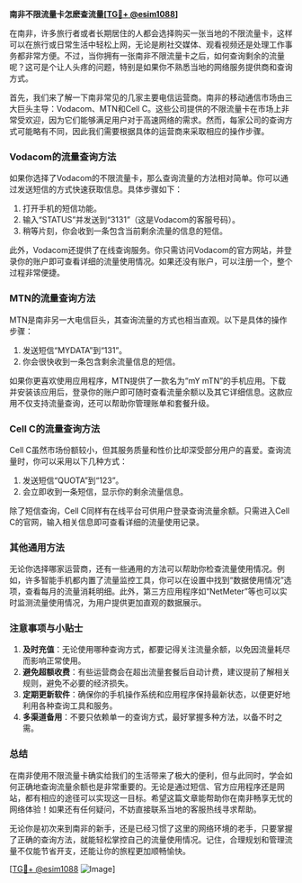 **南非不限流量卡怎麽查流量[[TG💪+ @esim1088](https://t.me/s/esim1088)]**

在南非，许多旅行者或者长期居住的人都会选择购买一张当地的不限流量卡，这样可以在旅行或日常生活中轻松上网，无论是刷社交媒体、观看视频还是处理工作事务都非常方便。不过，当你拥有一张南非不限流量卡之后，如何查询剩余的流量呢？这可是个让人头疼的问题，特别是如果你不熟悉当地的网络服务提供商和查询方式。

首先，我们来了解一下南非常见的几家主要电信运营商。南非的移动通信市场由三大巨头主导：Vodacom、MTN和Cell C。这些公司提供的不限流量卡在市场上非常受欢迎，因为它们能够满足用户对于高速网络的需求。然而，每家公司的查询方式可能略有不同，因此我们需要根据具体的运营商来采取相应的操作步骤。

### **Vodacom的流量查询方法**

如果你选择了Vodacom的不限流量卡，那么查询流量的方法相对简单。你可以通过发送短信的方式快速获取信息。具体步骤如下：

1. 打开手机的短信功能。
2. 输入“STATUS”并发送到“3131”（这是Vodacom的客服号码）。
3. 稍等片刻，你会收到一条包含当前剩余流量的信息的短信。

此外，Vodacom还提供了在线查询服务。你只需访问Vodacom的官方网站，并登录你的账户即可查看详细的流量使用情况。如果还没有账户，可以注册一个，整个过程非常便捷。

### **MTN的流量查询方法**

MTN是南非另一大电信巨头，其查询流量的方式也相当直观。以下是具体的操作步骤：

1. 发送短信“MYDATA”到“131”。
2. 你会很快收到一条包含剩余流量信息的短信。

如果你更喜欢使用应用程序，MTN提供了一款名为“mY mTN”的手机应用。下载并安装该应用后，登录你的账户即可随时查看流量余额以及其它详细信息。这款应用不仅支持流量查询，还可以帮助你管理账单和套餐升级。

### **Cell C的流量查询方法**

Cell C虽然市场份额较小，但其服务质量和性价比却深受部分用户的喜爱。查询流量时，你可以采用以下几种方式：

1. 发送短信“QUOTA”到“123”。
2. 会立即收到一条短信，显示你的剩余流量信息。

除了短信查询，Cell C同样有在线平台可供用户登录查询流量余额。只需进入Cell C的官网，输入相关信息即可查看详细的流量使用记录。

### **其他通用方法**

无论你选择哪家运营商，还有一些通用的方法可以帮助你检查流量使用情况。例如，许多智能手机都内置了流量监控工具，你可以在设置中找到“数据使用情况”选项，查看每月的流量消耗明细。此外，第三方应用程序如“NetMeter”等也可以实时监测流量使用情况，为用户提供更加直观的数据展示。

### **注意事项与小贴士**

1. **及时充值**：无论使用哪种查询方式，都要记得关注流量余额，以免因流量耗尽而影响正常使用。
2. **避免超额收费**：有些运营商会在超出流量套餐后自动计费，建议提前了解相关规则，避免不必要的经济损失。
3. **定期更新软件**：确保你的手机操作系统和应用程序保持最新状态，以便更好地利用各种查询工具和服务。
4. **多渠道备用**：不要只依赖单一的查询方式，最好掌握多种方法，以备不时之需。

### **总结**

在南非使用不限流量卡确实给我们的生活带来了极大的便利，但与此同时，学会如何正确地查询流量余额也是非常重要的。无论是通过短信、官方应用程序还是网站，都有相应的途径可以实现这一目标。希望这篇文章能帮助你在南非畅享无忧的网络体验！如果还有任何疑问，不妨直接联系当地的客服热线寻求帮助。

无论你是初次来到南非的新手，还是已经习惯了这里的网络环境的老手，只要掌握了正确的查询方法，就能轻松掌控自己的流量使用情况。记住，合理规划和管理流量不仅能节省开支，还能让你的旅程更加顺畅愉快。

[[TG💪+ @esim1088](https://t.me/s/esim1088) ![Image](https://i.postimg.cc/4NQfJmqS/Snipaste-2025-05-13-00-14-12.png)]